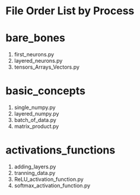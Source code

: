 # File Order List by Process 

# bare_bones
1. first_neurons.py
2. layered_neurons.py
3. tensors_Arrays_Vectors.py

# basic_concepts

1. single_numpy.py
2. layered_numpy.py
3. batch_of_data.py
4. matrix_product.py

# activations_functions
1. adding_layers.py
2. tranning_data.py
3. ReLU_activation_function.py
4. softmax_activation_function.py
